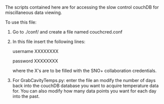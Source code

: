 The scripts contained here are for accessing the slow control couchDB for
miscillaneous data viewing.  

To use this file:

  1) Go to ./conf/ and create a file named couchcred.conf
  2) In this file insert the following lines:

     username XXXXXXXX

     password XXXXXXXX

     where the X's are to be filled with the SNO+ collaboration credentials.


  3) For GrabCavityTemps.py: enter the file an modify the number of days back
     into the couchDB database you want to acquire temperature data for.  You
     can also modify how many data points you want for each day into the past. 
